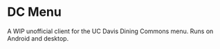 # DC Menu

A WIP unofficial client for the UC Davis Dining Commons menu. Runs on Android and desktop.
